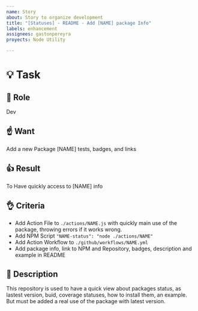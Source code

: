 ```yaml
---
name: Story
about: Story to organize development
title: "[Statuses] - README - Add [NAME] package Info"
labels: enhancement
assignees: gastonpereyra
proyects: Node Utility

---
```


# :bulb: Task
## :busts_in_silhouette: Role
Dev

##  :point_up: Want
Add a new Package [NAME] tests, badges, and links

##  :+1: Result
To Have quickly access to [NAME] info

##  :ok_hand: Criteria
- Add Action File to `./actions/NAME.js` with quickly main use of the package, throwing errors if it works wrong.
- Add NPM Script `"NAME-status": "node ./actions/NAME"`
- Add Action Workflow to `./github/workflows/NAME.yml`
- Add package info, link to NPM and Repository, badges, description and example in README 

##  :blue_book: Description
This repository is used to have a quick view about packages status, as lastest version, buid, coverage statuses, how to install them, an example.
But must be added a real use of the package with latest version.